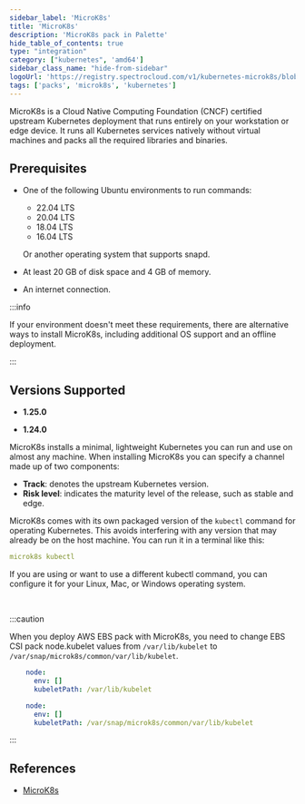 ```yaml
---
sidebar_label: 'MicroK8s'
title: 'MicroK8s'
description: 'MicroK8s pack in Palette'
hide_table_of_contents: true
type: "integration"
category: ["kubernetes", 'amd64']
sidebar_class_name: "hide-from-sidebar"
logoUrl: 'https://registry.spectrocloud.com/v1/kubernetes-microk8s/blobs/sha256:b971b64f62e2e67b0a166316f96e6f4211aacea6e28459bb89275e8882ade985?type=image/png'
tags: ['packs', 'microk8s', 'kubernetes']
---
```


MicroK8s is a Cloud Native Computing Foundation (CNCF) certified upstream Kubernetes deployment that runs entirely on your workstation or edge device. It runs all Kubernetes services natively without virtual machines and packs all the required libraries and binaries.

## Prerequisites

- One of the following Ubuntu environments to run commands:
    - 22.04 LTS
    - 20.04 LTS
    - 18.04 LTS
    - 16.04 LTS

    Or another operating system that supports snapd.


- At least 20 GB of disk space and 4 GB of memory.
- An internet connection.

:::info

If your environment doesn't meet these requirements, there are alternative ways to install MicroK8s, including additional OS support and an offline deployment.

:::


## Versions Supported

<Tabs queryString="versions">

<TabItem label="1.25.x" value="1.25.x">

* **1.25.0**

</TabItem>

<TabItem label="1.24.x" value="1.24.x">

* **1.24.0**

</TabItem>
</Tabs>

MicroK8s installs a minimal, lightweight Kubernetes you can run and use on almost any machine. When installing MicroK8s you can specify a channel made up of two components:

- **Track**: denotes the upstream Kubernetes version.
- **Risk level**: indicates the maturity level of the release, such as stable and edge.

MicroK8s comes with its own packaged version of the ``kubectl`` command for operating Kubernetes. This avoids interfering with any version that may already be on the host machine. You can run it in a terminal like this:
<br />

``` yaml
microk8s kubectl
```

If you are using or want to use a different kubectl command, you can configure it for your Linux, Mac, or Windows operating system.

<br />



:::caution

When you deploy AWS EBS pack with MicroK8s, you need to change EBS CSI pack node.kubelet values from `/var/lib/kubelet` to `/var/snap/microk8s/common/var/lib/kubelet`.

```yaml
    node:
      env: []
      kubeletPath: /var/lib/kubelet
```

```yaml
    node:
      env: []
      kubeletPath: /var/snap/microk8s/common/var/lib/kubelet
```
:::

## References

- [MicroK8s ](https://microk8s.io/docs)
